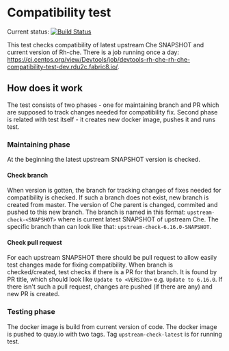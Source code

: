 # Compatibility test

Current status: [![Build Status](https://ci.centos.org/buildStatus/icon?job=devtools-rh-che-rh-che-compatibility-test-dev.rdu2c.fabric8.io)](https://ci.centos.org/view/Devtools/job/devtools-rh-che-rh-che-compatibility-test-dev.rdu2c.fabric8.io/) 

This test checks compatibility of latest upstream Che SNAPSHOT and current version of Rh-che. There is a job running once a day: https://ci.centos.org/view/Devtools/job/devtools-rh-che-rh-che-compatibility-test-dev.rdu2c.fabric8.io/.

## How does it work

The test consists of two phases - one for maintaining branch and PR which are supposed to track changes needed for compatibility fix. Second phase is related with test itself - it creates 
new docker image, pushes it and runs test.

### Maintaining phase

At the beginning the latest upstream SNAPSHOT version is checked. 

#### Check branch
When version is gotten, the branch for tracking changes of fixes needed for compatibility is checked. If such a branch does not exist, new branch is created from master. The version of Che parent is
changed, commited and pushed to this new branch. The branch is named in this format: ```upstream-check-<SNAPSHOT>``` where <SNAPSHOT> is current latest SNAPSHOT of upstream Che. The specific branch
than can look like that: ```upstream-check-6.16.0-SNAPSHOT```.

#### Check pull request
For each upstream SNAPSHOT there should be pull request to allow easily test changes made for fixing compatibility. When branch is checked/created, test checks if there is a PR for that branch. 
It is found by PR title, which should look like ```Update to <VERSIOn>``` e.g. ```Update to 6.16.0```. 
If there isn't such a pull request, changes are pushed (if there are any) and new PR is created. 

### Testing phase

The docker image is build from current version of code. The docker image is pushed to quay.io with two tags. Tag ```upstream-check-latest``` is for running test.
